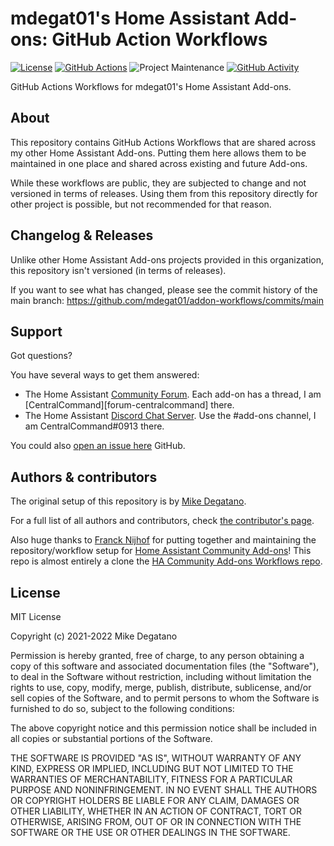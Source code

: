 # mdegat01's Home Assistant Add-ons: GitHub Action Workflows

[![License][license-shield]](LICENSE.md)
[![GitHub Actions][github-actions-shield]][github-actions]
![Project Maintenance][maintenance-shield]
[![GitHub Activity][commits-shield]][commits]

GitHub Actions Workflows for mdegat01's Home Assistant Add-ons.

## About

This repository contains GitHub Actions Workflows that are shared across my other
Home Assistant Add-ons. Putting them here allows them to be maintained in one place
and shared across existing and future Add-ons.

While these workflows are public, they are subjected to change and not
versioned in terms of releases. Using them from this repository directly for
other project is possible, but not recommended for that reason.

## Changelog & Releases

Unlike other Home Assistant Add-ons projects provided in this organization, this
repository isn't versioned (in terms of releases).

If you want to see what has changed, please see the commit history of the
main branch: <https://github.com/mdegat01/addon-workflows/commits/main>

## Support

Got questions?

You have several ways to get them answered:

- The Home Assistant [Community Forum][forum]. Each add-on has a thread, I am
  [CentralCommand][forum-centralcommand] there.
- The Home Assistant [Discord Chat Server][discord-ha]. Use the #add-ons channel,
  I am CentralCommand#0913 there.

You could also [open an issue here][issue] GitHub.

## Authors & contributors

The original setup of this repository is by [Mike Degatano][mdegat01].

For a full list of all authors and contributors,
check [the contributor's page][contributors].

Also huge thanks to [Franck Nijhof][frenck] for putting together and maintaining
the repository/workflow setup for [Home Assistant Community Add-ons][ha-community-addons]!
This repo is almost entirely a clone the [HA Community Add-ons Workflows repo][ha-community-workflows].

## License

MIT License

Copyright (c) 2021-2022 Mike Degatano

Permission is hereby granted, free of charge, to any person obtaining a copy
of this software and associated documentation files (the "Software"), to deal
in the Software without restriction, including without limitation the rights
to use, copy, modify, merge, publish, distribute, sublicense, and/or sell
copies of the Software, and to permit persons to whom the Software is
furnished to do so, subject to the following conditions:

The above copyright notice and this permission notice shall be included in all
copies or substantial portions of the Software.

THE SOFTWARE IS PROVIDED "AS IS", WITHOUT WARRANTY OF ANY KIND, EXPRESS OR
IMPLIED, INCLUDING BUT NOT LIMITED TO THE WARRANTIES OF MERCHANTABILITY,
FITNESS FOR A PARTICULAR PURPOSE AND NONINFRINGEMENT. IN NO EVENT SHALL THE
AUTHORS OR COPYRIGHT HOLDERS BE LIABLE FOR ANY CLAIM, DAMAGES OR OTHER
LIABILITY, WHETHER IN AN ACTION OF CONTRACT, TORT OR OTHERWISE, ARISING FROM,
OUT OF OR IN CONNECTION WITH THE SOFTWARE OR THE USE OR OTHER DEALINGS IN THE
SOFTWARE.

[commits-shield]: https://img.shields.io/github/commit-activity/y/mdegat01/addon-workflows.svg
[commits]: https://github.com/mdegat01/addon-workflows/commits/main
[contributors]: https://github.com/mdegat01/addon-workflows/graphs/contributors
[discord-ha]: https://discord.gg/c5DvZ4e
[discord-shield]: https://img.shields.io/discord/478094546522079232.svg
[forum-shield]: https://img.shields.io/badge/community-forum-brightgreen.svg
[forum]: https://community.home-assistant.io?u=CentralCommand
[frenck]: https://github.com/frenck
[ha-community-addons]: https://addons.community/
[ha-community-workflows]: https://github.com/hassio-addons/workflows
[mdegat01]: https://github.com/mdegat01
[github-actions-shield]: https://github.com/mdegat01/addon-workflows/actions/workflows/workflows-ci.yaml/badge.svg
[github-actions]: https://github.com/mdegat01/addon-workflows/actions/workflows/workflows-ci.yaml
[issue]: https://github.com/mdegat01/addon-workflows/issues
[license-shield]: https://img.shields.io/github/license/mdegat01/addon-workflows.svg
[maintenance-shield]: https://img.shields.io/maintenance/yes/2022.svg
[repository]: https://github.com/hassio-addons/repository
